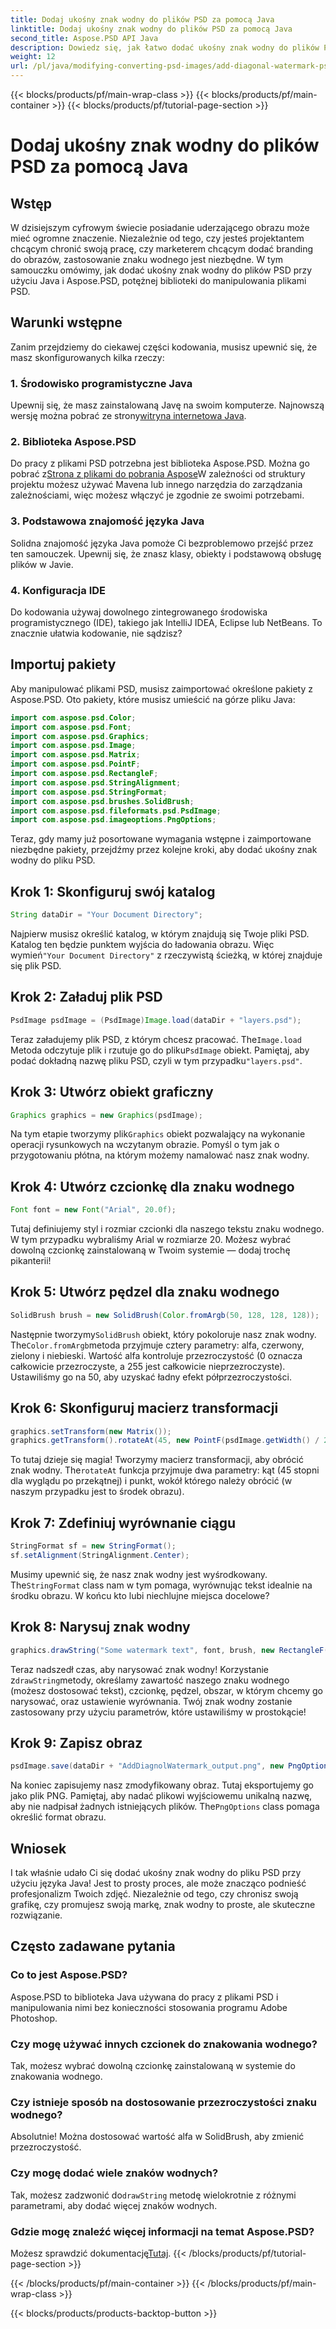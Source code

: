 ```yaml
---
title: Dodaj ukośny znak wodny do plików PSD za pomocą Java
linktitle: Dodaj ukośny znak wodny do plików PSD za pomocą Java
second_title: Aspose.PSD API Java
description: Dowiedz się, jak łatwo dodać ukośny znak wodny do plików PSD przy użyciu Java z Aspose.PSD. Przewodnik krok po kroku, jak pewnie poprawić swoje zdjęcia.
weight: 12
url: /pl/java/modifying-converting-psd-images/add-diagonal-watermark-psd-files/
---
```


{{< blocks/products/pf/main-wrap-class >}}
{{< blocks/products/pf/main-container >}}
{{< blocks/products/pf/tutorial-page-section >}}

# Dodaj ukośny znak wodny do plików PSD za pomocą Java

## Wstęp
W dzisiejszym cyfrowym świecie posiadanie uderzającego obrazu może mieć ogromne znaczenie. Niezależnie od tego, czy jesteś projektantem chcącym chronić swoją pracę, czy marketerem chcącym dodać branding do obrazów, zastosowanie znaku wodnego jest niezbędne. W tym samouczku omówimy, jak dodać ukośny znak wodny do plików PSD przy użyciu Java i Aspose.PSD, potężnej biblioteki do manipulowania plikami PSD.
## Warunki wstępne
Zanim przejdziemy do ciekawej części kodowania, musisz upewnić się, że masz skonfigurowanych kilka rzeczy:
### 1. Środowisko programistyczne Java
 Upewnij się, że masz zainstalowaną Javę na swoim komputerze. Najnowszą wersję można pobrać ze strony[witryna internetowa Java](https://www.oracle.com/java/technologies/javase-jdk11-downloads.html).
### 2. Biblioteka Aspose.PSD
 Do pracy z plikami PSD potrzebna jest biblioteka Aspose.PSD. Można go pobrać z[Strona z plikami do pobrania Aspose](https://releases.aspose.com/psd/java/)W zależności od struktury projektu możesz używać Mavena lub innego narzędzia do zarządzania zależnościami, więc możesz włączyć je zgodnie ze swoimi potrzebami.
### 3. Podstawowa znajomość języka Java
Solidna znajomość języka Java pomoże Ci bezproblemowo przejść przez ten samouczek. Upewnij się, że znasz klasy, obiekty i podstawową obsługę plików w Javie.
### 4. Konfiguracja IDE
Do kodowania używaj dowolnego zintegrowanego środowiska programistycznego (IDE), takiego jak IntelliJ IDEA, Eclipse lub NetBeans. To znacznie ułatwia kodowanie, nie sądzisz?
## Importuj pakiety
Aby manipulować plikami PSD, musisz zaimportować określone pakiety z Aspose.PSD. Oto pakiety, które musisz umieścić na górze pliku Java:
```java
import com.aspose.psd.Color;
import com.aspose.psd.Font;
import com.aspose.psd.Graphics;
import com.aspose.psd.Image;
import com.aspose.psd.Matrix;
import com.aspose.psd.PointF;
import com.aspose.psd.RectangleF;
import com.aspose.psd.StringAlignment;
import com.aspose.psd.StringFormat;
import com.aspose.psd.brushes.SolidBrush;
import com.aspose.psd.fileformats.psd.PsdImage;
import com.aspose.psd.imageoptions.PngOptions;
```
Teraz, gdy mamy już posortowane wymagania wstępne i zaimportowane niezbędne pakiety, przejdźmy przez kolejne kroki, aby dodać ukośny znak wodny do pliku PSD.
## Krok 1: Skonfiguruj swój katalog
```java
String dataDir = "Your Document Directory";
```
Najpierw musisz określić katalog, w którym znajdują się Twoje pliki PSD. Katalog ten będzie punktem wyjścia do ładowania obrazu. Więc wymień`"Your Document Directory"` z rzeczywistą ścieżką, w której znajduje się plik PSD.
## Krok 2: Załaduj plik PSD
```java
PsdImage psdImage = (PsdImage)Image.load(dataDir + "layers.psd");
```
 Teraz załadujemy plik PSD, z którym chcesz pracować. The`Image.load` Metoda odczytuje plik i rzutuje go do pliku`PsdImage` obiekt. Pamiętaj, aby podać dokładną nazwę pliku PSD, czyli w tym przypadku`"layers.psd"`.
## Krok 3: Utwórz obiekt graficzny
```java
Graphics graphics = new Graphics(psdImage);
```
 Na tym etapie tworzymy plik`Graphics` obiekt pozwalający na wykonanie operacji rysunkowych na wczytanym obrazie. Pomyśl o tym jak o przygotowaniu płótna, na którym możemy namalować nasz znak wodny.
## Krok 4: Utwórz czcionkę dla znaku wodnego
```java
Font font = new Font("Arial", 20.0f);
```
Tutaj definiujemy styl i rozmiar czcionki dla naszego tekstu znaku wodnego. W tym przypadku wybraliśmy Arial w rozmiarze 20. Możesz wybrać dowolną czcionkę zainstalowaną w Twoim systemie — dodaj trochę pikanterii!
## Krok 5: Utwórz pędzel dla znaku wodnego
```java
SolidBrush brush = new SolidBrush(Color.fromArgb(50, 128, 128, 128));
```
 Następnie tworzymy`SolidBrush` obiekt, który pokoloruje nasz znak wodny. The`Color.fromArgb`metoda przyjmuje cztery parametry: alfa, czerwony, zielony i niebieski. Wartość alfa kontroluje przezroczystość (0 oznacza całkowicie przezroczyste, a 255 jest całkowicie nieprzezroczyste). Ustawiliśmy go na 50, aby uzyskać ładny efekt półprzezroczystości.
## Krok 6: Skonfiguruj macierz transformacji
```java
graphics.setTransform(new Matrix());
graphics.getTransform().rotateAt(45, new PointF(psdImage.getWidth() / 2, psdImage.getHeight() / 2));
```
 To tutaj dzieje się magia! Tworzymy macierz transformacji, aby obrócić znak wodny. The`rotateAt` funkcja przyjmuje dwa parametry: kąt (45 stopni dla wyglądu po przekątnej) i punkt, wokół którego należy obrócić (w naszym przypadku jest to środek obrazu).
## Krok 7: Zdefiniuj wyrównanie ciągu
```java
StringFormat sf = new StringFormat();
sf.setAlignment(StringAlignment.Center);
```
 Musimy upewnić się, że nasz znak wodny jest wyśrodkowany. The`StringFormat` class nam w tym pomaga, wyrównując tekst idealnie na środku obrazu. W końcu kto lubi niechlujne miejsca docelowe?
## Krok 8: Narysuj znak wodny
```java
graphics.drawString("Some watermark text", font, brush, new RectangleF(0, psdImage.getHeight() / 2, psdImage.getWidth(), psdImage.getHeight() / 2), sf);
```
 Teraz nadszedł czas, aby narysować znak wodny! Korzystanie z`drawString`metody, określamy zawartość naszego znaku wodnego (możesz dostosować tekst), czcionkę, pędzel, obszar, w którym chcemy go narysować, oraz ustawienie wyrównania. Twój znak wodny zostanie zastosowany przy użyciu parametrów, które ustawiliśmy w prostokącie!
## Krok 9: Zapisz obraz
```java
psdImage.save(dataDir + "AddDiagnolWatermark_output.png", new PngOptions());
```
 Na koniec zapisujemy nasz zmodyfikowany obraz. Tutaj eksportujemy go jako plik PNG. Pamiętaj, aby nadać plikowi wyjściowemu unikalną nazwę, aby nie nadpisał żadnych istniejących plików. The`PngOptions` class pomaga określić format obrazu.
## Wniosek
I tak właśnie udało Ci się dodać ukośny znak wodny do pliku PSD przy użyciu języka Java! Jest to prosty proces, ale może znacząco podnieść profesjonalizm Twoich zdjęć. Niezależnie od tego, czy chronisz swoją grafikę, czy promujesz swoją markę, znak wodny to proste, ale skuteczne rozwiązanie.

## Często zadawane pytania
### Co to jest Aspose.PSD?
Aspose.PSD to biblioteka Java używana do pracy z plikami PSD i manipulowania nimi bez konieczności stosowania programu Adobe Photoshop.
### Czy mogę używać innych czcionek do znakowania wodnego?
Tak, możesz wybrać dowolną czcionkę zainstalowaną w systemie do znakowania wodnego.
### Czy istnieje sposób na dostosowanie przezroczystości znaku wodnego?
Absolutnie! Można dostosować wartość alfa w SolidBrush, aby zmienić przezroczystość.
### Czy mogę dodać wiele znaków wodnych?
 Tak, możesz zadzwonić do`drawString` metodę wielokrotnie z różnymi parametrami, aby dodać więcej znaków wodnych.
### Gdzie mogę znaleźć więcej informacji na temat Aspose.PSD?
 Możesz sprawdzić dokumentację[Tutaj](https://reference.aspose.com/psd/java/).
{{< /blocks/products/pf/tutorial-page-section >}}

{{< /blocks/products/pf/main-container >}}
{{< /blocks/products/pf/main-wrap-class >}}

{{< blocks/products/products-backtop-button >}}
